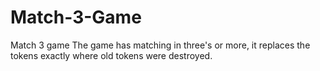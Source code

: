 # Match-3-Game
Match 3 game
The game has matching in three's or more, it replaces the tokens exactly where old tokens were destroyed.